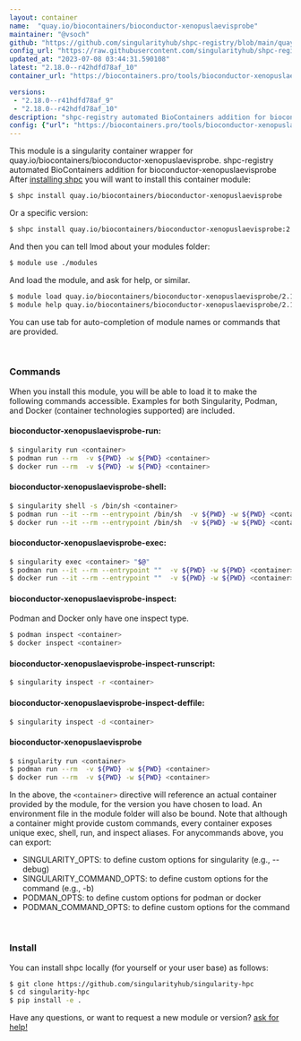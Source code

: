 ```yaml
---
layout: container
name:  "quay.io/biocontainers/bioconductor-xenopuslaevisprobe"
maintainer: "@vsoch"
github: "https://github.com/singularityhub/shpc-registry/blob/main/quay.io/biocontainers/bioconductor-xenopuslaevisprobe/container.yaml"
config_url: "https://raw.githubusercontent.com/singularityhub/shpc-registry/main/quay.io/biocontainers/bioconductor-xenopuslaevisprobe/container.yaml"
updated_at: "2023-07-08 03:44:31.590108"
latest: "2.18.0--r42hdfd78af_10"
container_url: "https://biocontainers.pro/tools/bioconductor-xenopuslaevisprobe"

versions:
 - "2.18.0--r41hdfd78af_9"
 - "2.18.0--r42hdfd78af_10"
description: "shpc-registry automated BioContainers addition for bioconductor-xenopuslaevisprobe"
config: {"url": "https://biocontainers.pro/tools/bioconductor-xenopuslaevisprobe", "maintainer": "@vsoch", "description": "shpc-registry automated BioContainers addition for bioconductor-xenopuslaevisprobe", "latest": {"2.18.0--r42hdfd78af_10": "sha256:6c1e92c8b2f14785bcf23039b0be889d93fa36dd939fac3c2aec0863493bf568"}, "tags": {"2.18.0--r41hdfd78af_9": "sha256:f9faa56d8cbe16832e6da8c3e0d98982984685e61f1cb395e779eadac66c355f", "2.18.0--r42hdfd78af_10": "sha256:6c1e92c8b2f14785bcf23039b0be889d93fa36dd939fac3c2aec0863493bf568"}, "docker": "quay.io/biocontainers/bioconductor-xenopuslaevisprobe"}
---
```


This module is a singularity container wrapper for quay.io/biocontainers/bioconductor-xenopuslaevisprobe.
shpc-registry automated BioContainers addition for bioconductor-xenopuslaevisprobe
After [installing shpc](#install) you will want to install this container module:


```bash
$ shpc install quay.io/biocontainers/bioconductor-xenopuslaevisprobe
```

Or a specific version:

```bash
$ shpc install quay.io/biocontainers/bioconductor-xenopuslaevisprobe:2.18.0--r42hdfd78af_10
```

And then you can tell lmod about your modules folder:

```bash
$ module use ./modules
```

And load the module, and ask for help, or similar.

```bash
$ module load quay.io/biocontainers/bioconductor-xenopuslaevisprobe/2.18.0--r42hdfd78af_10
$ module help quay.io/biocontainers/bioconductor-xenopuslaevisprobe/2.18.0--r42hdfd78af_10
```

You can use tab for auto-completion of module names or commands that are provided.

<br>

### Commands

When you install this module, you will be able to load it to make the following commands accessible.
Examples for both Singularity, Podman, and Docker (container technologies supported) are included.

#### bioconductor-xenopuslaevisprobe-run:

```bash
$ singularity run <container>
$ podman run --rm  -v ${PWD} -w ${PWD} <container>
$ docker run --rm  -v ${PWD} -w ${PWD} <container>
```

#### bioconductor-xenopuslaevisprobe-shell:

```bash
$ singularity shell -s /bin/sh <container>
$ podman run --it --rm --entrypoint /bin/sh  -v ${PWD} -w ${PWD} <container>
$ docker run --it --rm --entrypoint /bin/sh  -v ${PWD} -w ${PWD} <container>
```

#### bioconductor-xenopuslaevisprobe-exec:

```bash
$ singularity exec <container> "$@"
$ podman run --it --rm --entrypoint ""  -v ${PWD} -w ${PWD} <container> "$@"
$ docker run --it --rm --entrypoint ""  -v ${PWD} -w ${PWD} <container> "$@"
```

#### bioconductor-xenopuslaevisprobe-inspect:

Podman and Docker only have one inspect type.

```bash
$ podman inspect <container>
$ docker inspect <container>
```

#### bioconductor-xenopuslaevisprobe-inspect-runscript:

```bash
$ singularity inspect -r <container>
```

#### bioconductor-xenopuslaevisprobe-inspect-deffile:

```bash
$ singularity inspect -d <container>
```



#### bioconductor-xenopuslaevisprobe

```bash
$ singularity run <container>
$ podman run --rm  -v ${PWD} -w ${PWD} <container>
$ docker run --rm  -v ${PWD} -w ${PWD} <container>
```


In the above, the `<container>` directive will reference an actual container provided
by the module, for the version you have chosen to load. An environment file in the
module folder will also be bound. Note that although a container
might provide custom commands, every container exposes unique exec, shell, run, and
inspect aliases. For anycommands above, you can export:

 - SINGULARITY_OPTS: to define custom options for singularity (e.g., --debug)
 - SINGULARITY_COMMAND_OPTS: to define custom options for the command (e.g., -b)
 - PODMAN_OPTS: to define custom options for podman or docker
 - PODMAN_COMMAND_OPTS: to define custom options for the command

<br>

### Install

You can install shpc locally (for yourself or your user base) as follows:

```bash
$ git clone https://github.com/singularityhub/singularity-hpc
$ cd singularity-hpc
$ pip install -e .
```

Have any questions, or want to request a new module or version? [ask for help!](https://github.com/singularityhub/singularity-hpc/issues)